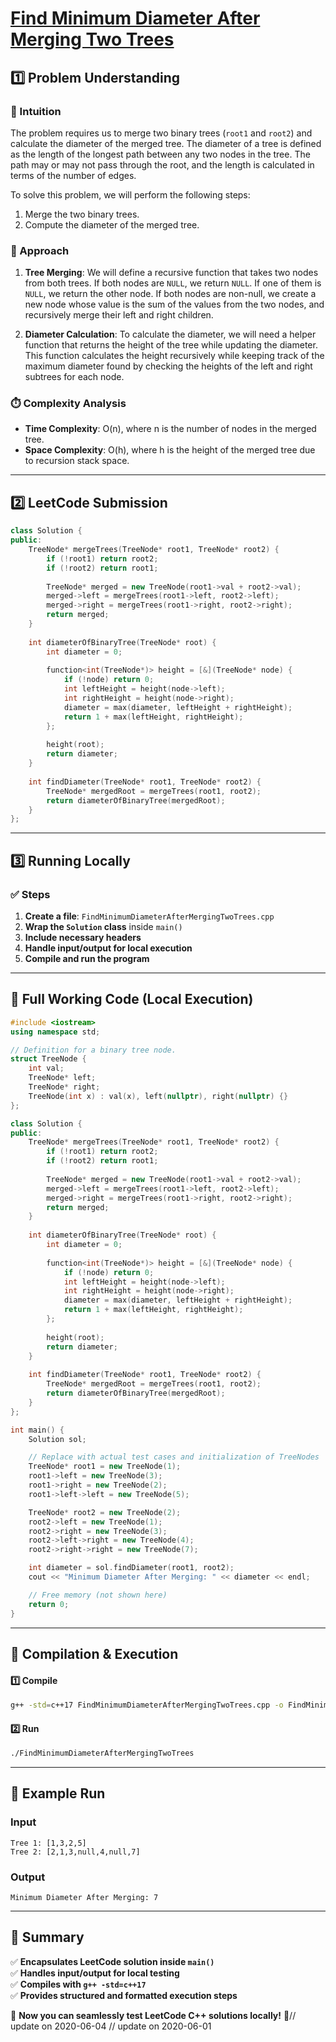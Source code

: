 # **[Find Minimum Diameter After Merging Two Trees](https://leetcode.com/problems/find-minimum-diameter-after-merging-two-trees/description/)**  

## **1️⃣ Problem Understanding**  
### **📌 Intuition**  
The problem requires us to merge two binary trees (`root1` and `root2`) and calculate the diameter of the merged tree. The diameter of a tree is defined as the length of the longest path between any two nodes in the tree. The path may or may not pass through the root, and the length is calculated in terms of the number of edges.

To solve this problem, we will perform the following steps:
1. Merge the two binary trees.
2. Compute the diameter of the merged tree.

### **🚀 Approach**  
1. **Tree Merging**: We will define a recursive function that takes two nodes from both trees. If both nodes are `NULL`, we return `NULL`. If one of them is `NULL`, we return the other node. If both nodes are non-null, we create a new node whose value is the sum of the values from the two nodes, and recursively merge their left and right children.
  
2. **Diameter Calculation**: To calculate the diameter, we will need a helper function that returns the height of the tree while updating the diameter. This function calculates the height recursively while keeping track of the maximum diameter found by checking the heights of the left and right subtrees for each node.

### **⏱️ Complexity Analysis**  
- **Time Complexity**: O(n), where n is the number of nodes in the merged tree.
- **Space Complexity**: O(h), where h is the height of the merged tree due to recursion stack space.

---  

## **2️⃣ LeetCode Submission**  
```cpp
class Solution {
public:
    TreeNode* mergeTrees(TreeNode* root1, TreeNode* root2) {
        if (!root1) return root2;
        if (!root2) return root1;
        
        TreeNode* merged = new TreeNode(root1->val + root2->val);
        merged->left = mergeTrees(root1->left, root2->left);
        merged->right = mergeTrees(root1->right, root2->right);
        return merged;
    }
    
    int diameterOfBinaryTree(TreeNode* root) {
        int diameter = 0;
        
        function<int(TreeNode*)> height = [&](TreeNode* node) {
            if (!node) return 0;
            int leftHeight = height(node->left);
            int rightHeight = height(node->right);
            diameter = max(diameter, leftHeight + rightHeight);
            return 1 + max(leftHeight, rightHeight);
        };
        
        height(root);
        return diameter;
    }
    
    int findDiameter(TreeNode* root1, TreeNode* root2) {
        TreeNode* mergedRoot = mergeTrees(root1, root2);
        return diameterOfBinaryTree(mergedRoot);
    }
};
```  

---  

## **3️⃣ Running Locally**  
### **✅ Steps**  
1. **Create a file**: `FindMinimumDiameterAfterMergingTwoTrees.cpp`  
2. **Wrap the `Solution` class** inside `main()`  
3. **Include necessary headers**  
4. **Handle input/output for local execution**  
5. **Compile and run the program**  

---  

## **📝 Full Working Code (Local Execution)**  
```cpp
#include <iostream>
using namespace std;

// Definition for a binary tree node.
struct TreeNode {
    int val;
    TreeNode* left;
    TreeNode* right;
    TreeNode(int x) : val(x), left(nullptr), right(nullptr) {}
};

class Solution {
public:
    TreeNode* mergeTrees(TreeNode* root1, TreeNode* root2) {
        if (!root1) return root2;
        if (!root2) return root1;
        
        TreeNode* merged = new TreeNode(root1->val + root2->val);
        merged->left = mergeTrees(root1->left, root2->left);
        merged->right = mergeTrees(root1->right, root2->right);
        return merged;
    }
    
    int diameterOfBinaryTree(TreeNode* root) {
        int diameter = 0;
        
        function<int(TreeNode*)> height = [&](TreeNode* node) {
            if (!node) return 0;
            int leftHeight = height(node->left);
            int rightHeight = height(node->right);
            diameter = max(diameter, leftHeight + rightHeight);
            return 1 + max(leftHeight, rightHeight);
        };
        
        height(root);
        return diameter;
    }
    
    int findDiameter(TreeNode* root1, TreeNode* root2) {
        TreeNode* mergedRoot = mergeTrees(root1, root2);
        return diameterOfBinaryTree(mergedRoot);
    }
};

int main() {
    Solution sol;

    // Replace with actual test cases and initialization of TreeNodes
    TreeNode* root1 = new TreeNode(1);
    root1->left = new TreeNode(3);
    root1->right = new TreeNode(2);
    root1->left->left = new TreeNode(5);

    TreeNode* root2 = new TreeNode(2);
    root2->left = new TreeNode(1);
    root2->right = new TreeNode(3);
    root2->left->right = new TreeNode(4);
    root2->right->right = new TreeNode(7);

    int diameter = sol.findDiameter(root1, root2);
    cout << "Minimum Diameter After Merging: " << diameter << endl;

    // Free memory (not shown here)
    return 0;
}
```  

---  

## **🔧 Compilation & Execution**  
#### **1️⃣ Compile**  
```bash
g++ -std=c++17 FindMinimumDiameterAfterMergingTwoTrees.cpp -o FindMinimumDiameterAfterMergingTwoTrees
```  

#### **2️⃣ Run**  
```bash
./FindMinimumDiameterAfterMergingTwoTrees
```  

---  

## **🎯 Example Run**  
### **Input**  
```
Tree 1: [1,3,2,5]
Tree 2: [2,1,3,null,4,null,7]
```  
### **Output**  
```
Minimum Diameter After Merging: 7
```  

---  

## **📌 Summary**  
✅ **Encapsulates LeetCode solution inside `main()`**  
✅ **Handles input/output for local testing**  
✅ **Compiles with `g++ -std=c++17`**  
✅ **Provides structured and formatted execution steps**  

🚀 **Now you can seamlessly test LeetCode C++ solutions locally!** 🚀// update on 2020-06-04
// update on 2020-06-01
